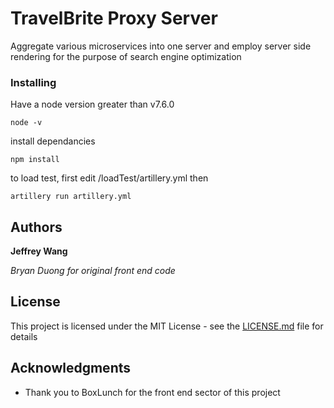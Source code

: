 # TravelBrite Proxy Server

Aggregate various microservices into one server and employ server side rendering for the purpose of search engine optimization

### Installing
Have a node version greater than v7.6.0

```
node -v
```
install dependancies

```
npm install
```
to load test, first edit /loadTest/artillery.yml then
```
artillery run artillery.yml
```

## Authors

 **Jeffrey Wang**
 
 _Bryan Duong for original front end code_


## License

This project is licensed under the MIT License - see the [LICENSE.md](LICENSE.md) file for details

## Acknowledgments

* Thank you to BoxLunch for the front end sector of this project
